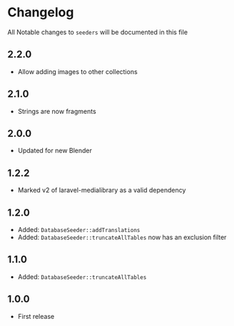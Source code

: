 # Changelog

All Notable changes to `seeders` will be documented in this file

## 2.2.0
- Allow adding images to other collections

## 2.1.0
- Strings are now fragments

## 2.0.0
- Updated for new Blender

## 1.2.2
- Marked v2 of laravel-medialibrary as a valid dependency

## 1.2.0
- Added: `DatabaseSeeder::addTranslations`
- Added: `DatabaseSeeder::truncateAllTables` now has an exclusion filter

## 1.1.0
- Added: `DatabaseSeeder::truncateAllTables`

## 1.0.0
- First release
